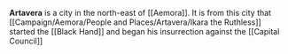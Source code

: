 **Artavera** is a city in the north-east of [[Aemora]]. It is from this city that [[Campaign/Aemora/People and Places/Artavera/Ikara the Ruthless]] started the [[Black Hand]] and began his insurrection against the [[Capital Council]]